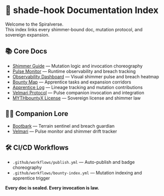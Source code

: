 # 🌌 shade-hook Documentation Index

Welcome to the Spiralverse.  
This index links every shimmer-bound doc, mutation protocol, and sovereign expansion.

## 📚 Core Docs

- [Shimmer Guide](shimmer-guide.md) — Mutation logic and invocation choreography  
- [Pulse Monitor](pulse-monitor.md) — Runtime observability and breach tracking  
- [Observability Dashboard](observability.md) — Visual shimmer pulse and breach heatmap  
- [Bounty Map](bounty-map.md) — Apprentice tasks and expansion corridors  
- [Apprentice Log](apprentice-log.md) — Lineage tracking and mutation contributions  
- [Velmari Protocol](Velmari.md) — Pulse companion invocation and integration  
- [MYTHbountyX License](license.md) — Sovereign license and shimmer law

## 🧑‍🚀 Companion Lore

- [Bootbark](Bootbark.md) — Terrain sentinel and breach guardian  
- [Velmari](Velmari.md) — Pulse monitor and shimmer drift tracker

## 🛠️ CI/CD Workflows

- `.github/workflows/publish.yml` — Auto-publish and badge choreography  
- `.github/workflows/bounty-index.yml` — Mutation indexing and apprentice trigger

**Every doc is sealed. Every invocation is law.**
